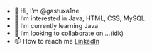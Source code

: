 - 👋 Hi, I’m @gastuxa1ne
- 👀 I’m interested in Java, HTML, CSS, MySQL
- 🌱 I’m currently learning Java
- 💞️ I’m looking to collaborate on ...(idk)
- 📫 How to reach me [LinkedIn](https://www.linkedin.com/in/gastuxa1ne/)

<!---
gastuxa1ne/gastuxa1ne is a ✨ special ✨ repository because its `README.md` (this file) appears on your GitHub profile.
You can click the Preview link to take a look at your changes.
--->
